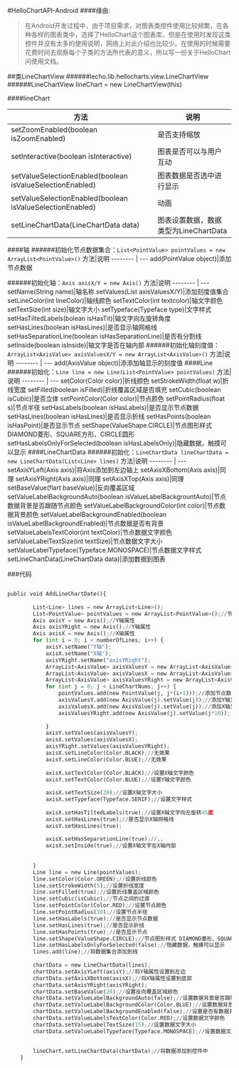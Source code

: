 #HelloChartAPI-Android
####缘由:
>在Android开发过程中，由于项目需求，对图表类控件使用比较频繁，在各种各样的图表类中，选择了HelloChart这个图表库，但是在使用时发现这类控件并没有太多的使用说明，网络上对此介绍也比较少。在使用的时候需要花费时间去观察每个子类的方法所代表的意义，所以写一份关于HelloChart问使用文档。


##类LineChartView
######lecho.lib.hellocharts.view.LineChartView
######LineChartView lineChart = new LineChartView(this)

####lineChart

方法| 说明
-------- | ---
setZoomEnabled(boolean isZoomEnabled)|是否支持缩放
setInteractive(boolean isInteractive)|图表是否可以与用户互动
setValueSelectionEnabled(boolean isValueSelectionEnabled)|图表数据是否选中进行显示
setValueSelectionEnabled(boolean isValueSelectionEnabled)|动画
setLineChartData(LineChartData data)|图表设置数据，数据类型为LineChartData

####轴
######初始化节点数据集合：`List<PointValue> pointValues = new ArrayList<PointValue>()`
方法|说明
-------- | ---
add(PointValue object)|添加节点数据

######初始化轴：`Axis axisX/Y = new Axis()`
方法|说明
-------- | ---
setName(String name)|轴名称
setValues(List<AxisValue> axisValuesX/Y)|添加刻度值集合
setLineColor(int lineColor)|轴线颜色
setTextColor(int textcolor)|轴文字颜色
setTextSize(int size)|轴文字大小
setTypeface(Typeface type)|文字样式
setHasTiltedLabels(bolean isHasTit)|轴文字向左旋转角度
setHasLines(boolean isHasLines)|是否显示轴网格线
setHasSeparationLine(boolean isHasSeparationLine)|是否有分割线
setInside(boolean isInside)|轴文字是否在轴内部
######初始化轴刻度值：  `ArrayList<AxisValue> axisValuesX/Y = new ArrayList<AxisValue>()`
方法|说明
-------- | ---
add(AxisValue object)|添添加轴显示的刻度值
####Line
######初始化：`Line line = new Line(List<PointValue> pointValues)`
方法|说明
-------- | ---
setColor(Color color)|折线颜色
setStrokeWidth(float w)|折线宽度
setFilled(boolean isFilled)|折线覆盖区域是否填充
setCubic(boolean isCubic)|是否立体
setPointColor(Color color)|节点颜色
setPointRadius(float s)|节点半径
setHasLabels(boolean isHasLabels)|是否显示节点数据
setHasLines(boolean isHasLines)|是否显示折线
setHasPoints(boolean isHasPoint)|是否显示节点
setShape(ValueShape.CIRCLE)|节点图形样式 DIAMOND菱形、SQUARE方形、CIRCLE圆形
setHasLabelsOnlyForSelected(boolean isHasLabelsOnly)|隐藏数据，触摸可以显示
####LineChartData
######初始化：`LineChartData lineChartData = new LineChartData(List<Line> lines)`
方法|说明
-------- | ---
setAxisYLeft(Axis axis)|将Axis添加到左边轴上
setAxisXBottom(Axis axis)|同理
setAxisYRight(Axis axis)|同理
setAxisXTop(Axis axis)|同理
setBaseValue(flart baseValue)|反向覆盖区域
setValueLabelBackgroundAuto(boolean isValueLabelBackgrountAuto)|节点数据背景是否跟随节点颜色
setValueLabelBackgroundColor(int color)|节点数据背景颜色
setValueLabelBackgroundEnabled(boolean isValueLabelBackgroundEnabled)|节点数据是否有背景
setValueLabelsTextColor(int textColor)|节点数据文字颜色
setValueLabelTextSize(int textSize)|节点数据文字大小
setValueLabelTypeface(Typeface.MONOSPACE)|节点数据文字样式
setLineChartData(LineChartData data)|添加数据到图表

###代码
``` python

public void AddLineChartDate(){
		
		List<Line> lines = new ArrayList<Line>();
		List<PointValue> pointValues = new ArrayList<PointValue>();//节点数据结合
		Axis axisY = new Axis();//Y轴属性
		Axis axisYRight = new Axis();//Y轴属性
		Axis axisX = new Axis();//X轴属性
		for (int i = 0; i < numberOfLines; i++) {
			axisY.setName("Y轴");
			axisX.setName("X轴");
			axisYRight.setName("axisYRight");
			ArrayList<AxisValue> axisValuesY = new ArrayList<AxisValue>();
			ArrayList<AxisValue> axisValuesX = new ArrayList<AxisValue>();
			ArrayList<AxisValue> axisValuesYRight = new ArrayList<AxisValue>();
			for (int j = 0; j < LineChartNums; j++) {
				pointValues.add(new PointValue(j, j*(i+1)));//添加节点数据
				axisValuesY.add(new AxisValue(j).setValue(j));//添加Y轴显示的刻度值
				axisValuesX.add(new AxisValue(j).setValue(j));//添加X轴显示的刻度值
				axisValuesYRight.add(new AxisValue(j).setValue(j*10));
				
			}
			axisY.setValues(axisValuesY);
			axisX.setValues(axisValuesX);
			axisYRight.setValues(axisValuesYRight);
			axisX.setLineColor(Color.BLACK);//无效果
			axisY.setLineColor(Color.BLUE);//无效果
			
			axisX.setTextColor(Color.BLACK);//设置X轴文字颜色
			axisY.setTextColor(Color.BLUE);//设置Y轴文字颜色
			
			axisX.setTextSize(20);//设置X轴文字大小
			axisX.setTypeface(Typeface.SERIF);//设置文字样式
			
			axisX.setHasTiltedLabels(true);//设置X轴文字向左旋转45度
			axisX.setHasLines(true);//是否显示X轴网格线
			axisY.setHasLines(true);
			
			axisX.setHasSeparationLine(true);//..
			axisX.setInside(true);//设置X轴文字在X轴内部
			
			
		}
		Line line = new Line(pointValues);
		line.setColor(Color.GREEN);//设置折线颜色
		line.setStrokeWidth(5);//设置折线宽度
		line.setFilled(true);//设置折线覆盖区域颜色
		line.setCubic(isCubic);//节点之间的过渡
		line.setPointColor(Color.RED);//设置节点颜色
		line.setPointRadius(10);//设置节点半径
		line.setHasLabels(true);//是否显示节点数据
		line.setHasLines(true);//是否显示折线
		line.setHasPoints(true);//是否显示节点
		line.setShape(ValueShape.CIRCLE);//节点图形样式 DIAMOND菱形、SQUARE方形、CIRCLE圆形
		line.setHasLabelsOnlyForSelected(false);//隐藏数据，触摸可以显示
		lines.add(line);//将数据集合添加到线
		
		chartData = new LineChartData(lines);
		chartData.setAxisYLeft(axisY);//将Y轴属性设置到左边
		chartData.setAxisXBottom(axisX);//将X轴属性设置到底部
		chartData.setAxisYRight(axisYRight);
		chartData.setBaseValue(20);//设置反向覆盖区域颜色
		chartData.setValueLabelBackgroundAuto(false);//设置数据背景是否跟随节点颜色
		chartData.setValueLabelBackgroundColor(Color.BLUE);//设置数据背景颜色
		chartData.setValueLabelBackgroundEnabled(false);//设置是否有数据背景
		chartData.setValueLabelsTextColor(Color.RED);//设置数据文字颜色
		chartData.setValueLabelTextSize(15);//设置数据文字大小
		chartData.setValueLabelTypeface(Typeface.MONOSPACE);//设置数据文字样式
		
		
		lineChart.setLineChartData(chartData);//将数据添加到控件中
	}
```